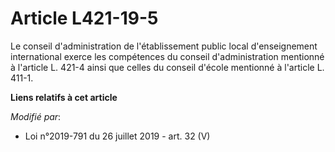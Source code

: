# Article L421-19-5

Le conseil d'administration de l'établissement public local d'enseignement international exerce les compétences du conseil
d'administration mentionné à l'article L. 421-4 ainsi que celles du conseil d'école mentionné à l'article L. 411-1.

**Liens relatifs à cet article**

_Modifié par_:

  - Loi n°2019-791 du 26 juillet 2019 - art. 32 (V)
